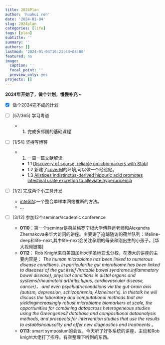 ```yaml
---
title: 2024Plan
author: 'huahui ren'
date: '2024-01-04'
slug: 2024plan
categories: [life]
tags: [plan]
subtitle: ''
summary: ''
authors: []
lastmod: '2024-01-04T16:21:44+08:00'
featured: no
image: 
  caption: ''
  focal_point: ''
  preview_only: yes
projects: []
---
```



**2024年开始了，做个计划，慢慢补充 ~**

- [x] 做个2024完不成的计划
- [ ] [57/365] 学习粤语

  - 1. 完成多邻国的基础课程

- [ ] [1/54] 坚持写博客

  - 1. 一周一篇文献解读
    - 1.1 [Discovery of sparse, reliable omicbiomarkers with Stabl](https://huahui.netlify.app/post/discovery-of-sparse-reliable-omic-biomarkers-with-stab/)
    - 1.2 新建了[coverM](https://github.com/wwood/CoverM)的环境,可以做一个经验贴。
    - 1.3 [Alistipes indistinctus-derived hippuric acid promotes intestinal urate excretion to alleviate hyperuricemia](https://www.cell.com/cms/10.1016/j.chom.2024.02.001/attachment/57dbb6cf-6605-4738-8779-c339c7445bfd/mmc1)


- [ ] [1/2] 完成两个小工具开发
      
  -  [inteSIN](https://github.com/rusher321/inteSIN):一个整合单样本网络推断的方法。
  -  ...
  
- [ ] [3/12] 参加12个seminar/scademic conference
  -   **0110**：第一个seminar是荷兰格罗宁根大学傅静远老师和Alexandra Zhernakova来华大访问的讲座。主要讲了追踪随访的荷兰队列：lifeline-deep和life-next,其中life-next会关注孕期的母亲和刚出生的小孩子。[华大视频链接]
  -   **0112**： Rob Knight来自美国加州大学圣地亚戈分校，在港大的讲座的主要内容是：
    _The human microbiome has been linked to numerous disease conditions. In particularthe gut microbiome has been linked to diseases of the gut itself (irritable bowel syndrome.inflammatory bowel disease), physical conditions in distal organs and systems(rheumatoid arthritis,lupus, cardiovascular disease, cancer)， and even psychiatricconditions via the gut-brain axis (autism, depression, schizophrenia, Alzheimer's). In thistalk he will discuss the laboratory and computational methods that are yieldingincreasingly robust microbiome biomarkers at scale, the opportunities for combining dataacross heterogeneous studies using the Greengenes2 database and compositional dataanalysis methods, and prospects for intervention studies that use the results to establishcausality and offer new diagnostics and treatments_ 。
  -  **0113**: smart symposium的会议，今天听了好多系统的讲座，主动和Rob knight大佬打了招呼。有空整理下听到的东西。
  
